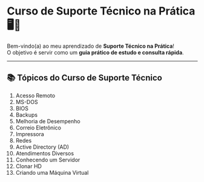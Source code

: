 # Curso de Suporte Técnico na Prática 🖥️🔧

Bem-vindo(a) ao meu aprendizado de **Suporte Técnico na Prática**!  
O objetivo é servir como um **guia prático de estudo e consulta rápida**.

---

## 📚 Tópicos do Curso de Suporte Técnico

1. Acesso Remoto
2. MS-DOS
3. BIOS
4. Backups
5. Melhoria de Desempenho
6. Correio Eletrônico
7. Impressora
8. Redes
9. Active Directory (AD)
10. Atendimentos Diversos
11. Conhecendo um Servidor
12. Clonar HD
13. Criando uma Máquina Virtual
